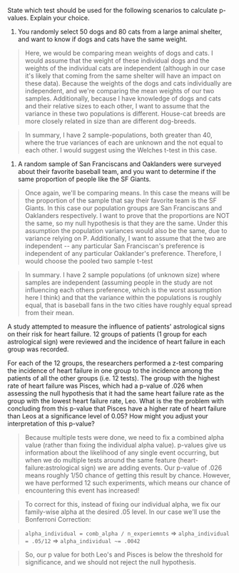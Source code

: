 State which test should be used for the following scenarios to calculate p-values. Explain your choice.

1. You randomly select 50 dogs and 80 cats from a large animal shelter, and want to know if dogs and cats have the same weight.
> Here, we would be comparing mean weights of dogs and cats. I would assume that the weight of these individual dogs and the weights of the individual cats are independent (although in our case it's likely that coming from the same shelter will have an impact on these data). Because the weights of the dogs and cats individually are independent, and we're comparing the mean weights of our two samples. Additionally, because I have knowledge of dogs and cats and their relative sizes to each other, I want to assume that the variance in these two populations is different. House-cat breeds are more closely related in size than are different dog-breeds.

> In summary, I have 2 sample-populations, both greater than 40, where the true variances of each are unknown and the not equal to each other. I would suggest using the Welches t-test in this case.

1. A random sample of San Franciscans and Oaklanders were surveyed about their favorite baseball team, and you want to determine if the same proportion of people like the SF Giants.
> Once again, we'll be comparing means. In this case the means will be the proportion of the sample that say their favorite team is the SF Giants. In this case our population groups are San Franciscans and Oaklanders respectively. I want to prove that the proportions are NOT the same, so my null hypothesis is that they are the same. Under this assumption the population variances would also be the same, due to variance relying on P. Additionally, I want to assume that the two are independent -- any particular San Franciscan's preference is independent of any particular Oaklander's preference. Therefore, I would choose the pooled two sample t-test

> In summary. I have 2 sample populations (of unknown size) where samples are independent (assuming people in the study are not influencing each others preference, which is the worst assumption here I think) and that the variance within the populations is roughly equal, that is baseball fans in the two cities have roughly equal spread from their mean.

A study attempted to measure the influence of patients' astrological signs on their risk for heart failure. 12 groups of patients (1 group for each astrological sign) were reviewed and the incidence of heart failure in each group was recorded.

For each of the 12 groups, the researchers performed a z-test comparing the incidence of heart failure in one group to the incidence among the patients of all the other groups (i.e. 12 tests). The group with the highest rate of heart failure was Pisces, which had a p-value of .026 when assessing the null hypothesis that it had the same heart failure rate as the group with the lowest heart failure rate, Leo. What is the the problem with concluding from this p-value that Pisces have a higher rate of heart failure than Leos at a significance level of 0.05? How might you adjust your interpretation of this p-value?

> Because multiple tests were done, we need to fix a combined alpha value (rather than fixing the individual alpha value). p-values give us information about the likelihood of any single event occurring, but when we do multiple tests around the same feature (heart-failure:astrological sign) we are adding events. Our p-value of .026 means roughly 1/50 chance of getting this result by chance. However, we have performed 12 such experiments, which means our chance of encountering this event has increased!

> To correct for this, instead of fixing our individual alpha, we fix our family-wise alpha at the desired .05 level. In our case we'll use the Bonferroni Correction:

> `alpha_individual = comb_alpha / n_experiemnts` => `alpha_individual = .05/12` => `alpha_individual ~= .0042`

> So, our p value for both Leo's and Pisces is below the threshold for significance, and we should not reject the null hypothesis. 
